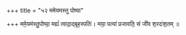 +++
title = "५२ ममेयमस्तु पोष्या"

+++
ममे॒यम॑स्तु॒पोष्या॒ मह्यं॑ त्वादा॒द्बृह॒स्पतिः॑। मया॒ पत्या॑ प्रजावति॒ सं जी॑व श॒रदः॑श॒तम् ॥